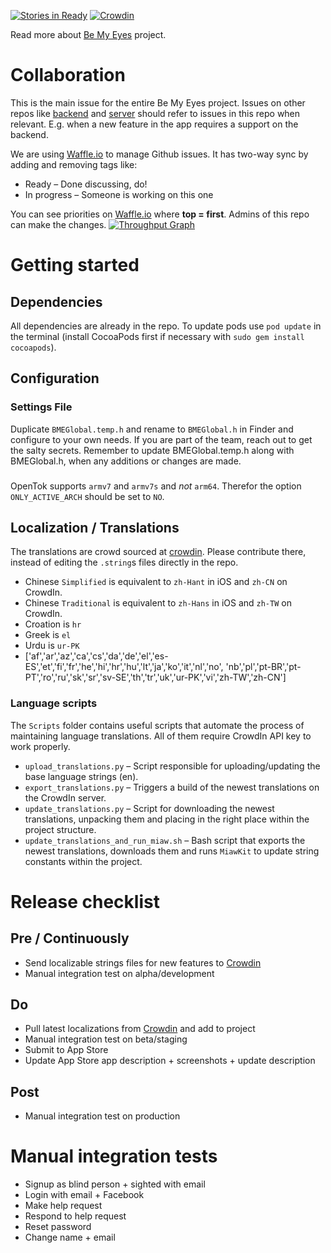 [![Stories in Ready](https://badge.waffle.io/bemyeyes/bemyeyes-ios.png?label=ready&title=Ready)](http://waffle.io/bemyeyes/bemyeyes-ios)
[![Crowdin](https://d322cqt584bo4o.cloudfront.net/bemyeyes/localized.png)](https://crowdin.com/project/bemyeyes)

Read more about [Be My Eyes](http://bemyeyes.org) project.

# Collaboration
This is the main issue for the entire Be My Eyes project. Issues on other repos like [backend](https://github.com/bemyeyes/bemyeyes-backend) and [server](https://github.com/bemyeyes/bemyeyes-server) should refer to issues in this repo when relevant. E.g. when a new feature in the app requires a support on the backend.

We are using <a href="https://waffle.io/bemyeyes/bemyeyes-ios" target="_blank">Waffle.io</a> to manage Github issues. It has two-way sync by adding and removing tags like:
- Ready – Done discussing, do!
- In progress – Someone is working on this one

You can see priorities on <a href="https://waffle.io/bemyeyes/bemyeyes-ios" target="_blank">Waffle.io</a> where **top = first**.
Admins of this repo can make the changes. 
[![Throughput Graph](https://graphs.waffle.io/bemyeyes/bemyeyes-ios/throughput.svg)](https://waffle.io/bemyeyes/bemyeyes-ios/metrics)


# Getting started
## Dependencies
All dependencies are already in the repo. To update pods use `pod update` in the terminal (install CocoaPods first if necessary with `sudo gem install cocoapods`).

## Configuration
### Settings File
Duplicate `BMEGlobal.temp.h` and rename to `BMEGlobal.h` in Finder and configure to your own needs. If you are part of the team, reach out to get the salty secrets.
Remember to update BMEGlobal.temp.h along with BMEGlobal.h, when any additions or changes are made.
### 
OpenTok supports `armv7` and `armv7s` and _not_ `arm64`. Therefor the option `ONLY_ACTIVE_ARCH` should be set to `NO`.

## Localization / Translations
The translations are crowd sourced at [crowdin](http://crowdin.com/project/bemyeyes). Please contribute there, instead of editing the `.string`s files directly in the repo.

- Chinese `Simplified` is equivalent to `zh-Hant` in iOS and `zh-CN` on CrowdIn.
- Chinese `Traditional` is equivalent to `zh-Hans` in iOS and `zh-TW` on CrowdIn.
- Croation is `hr`
- Greek is `el`
- Urdu is `ur-PK`
- ['af','ar','az','ca','cs','da','de','el','es-ES','et','fi','fr','he','hi','hr','hu','lt','ja','ko','it','nl','no', 'nb','pl','pt-BR','pt-PT','ro','ru','sk','sr','sv-SE','th','tr','uk','ur-PK','vi','zh-TW','zh-CN']

### Language scripts
The `Scripts` folder contains useful scripts that automate the process of maintaining language translations. All of them require CrowdIn API key to work properly.

- `upload_translations.py` – Script responsible for uploading/updating the base language strings (en).
- `export_translations.py` – Triggers a build of the newest translations on the CrowdIn server. 
- `update_translations.py` – Script for downloading the newest translations, unpacking them and placing in the right place within the project structure.
- `update_translations_and_run_miaw.sh` – Bash script that exports the newest translations, downloads them and runs `MiawKit` to update string constants within the project.

# Release checklist
## Pre / Continuously
- Send localizable strings files for new features to [Crowdin](https://crowdin.com/project/bemyeyes)
- Manual integration test on alpha/development

## Do
- Pull latest localizations from [Crowdin](https://crowdin.com/project/bemyeyes) and add to project
- Manual integration test on beta/staging
- Submit to App Store
- Update App Store app description + screenshots + update description

## Post
- Manual integration test on production 

# Manual integration tests
- Signup as blind person + sighted with email
- Login with email + Facebook
- Make help request
- Respond to help request
- Reset password
- Change name + email

